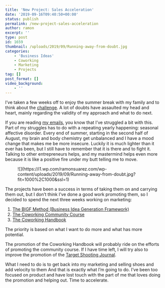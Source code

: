 ```yaml
---
title: 'New Project: Sales Acceleration'
date: '2019-09-16T09:40:50+00:00'
status: publish
permalink: /new-project-sales-acceleration
author: ramon
excerpt: ''
type: post
id: 1659
thumbnail: /uploads/2019/09/Running-away-from-doubt.jpg
categories: 
    - 'Business Ideas'
    - Coworking
    - Marketing
    - Projects
tag: []
post_format: []
video_background:
    - ''
---
```

I’ve taken a few weeks off to enjoy the summer break with my family and to think about the [challenge](https://ramonsuarez.com/launching-at-least-one-project-every-month-my-entrepreneurship-learning-challenge/). A lot of doubts have assaulted my head and heart, mainly regarding the validity of my approach and what to do next.

If you are reading [my emails](https://ramonsuarez.com/do-you-want-to-hear-from-me/), you know that I’ve struggled a bit with this. Part of my struggles has to do with a repeating yearly happening: seasonal affective disorder. Every end of summer, starting in the second half of August, my brain and body chemistry get unbalanced and I have a mood change that makes me be more insecure. Luckily it is much lighter than it ever has been, but I still have to remember that it is there and to fight it. Talking to other entrepreneurs helps, and my mastermind helps even more because it is like a positive fire under my butt telling me to move.

<figure class="wp-block-image">![](https://i1.wp.com/ramonsuarez.com/wp-content/uploads/2019/09/Running-away-from-doubt.jpg?fit=1000%2C1000&ssl=1)</figure>The projects have been a success in terms of taking them on and carrying them out, but I don’t think I’ve done a good work promoting them, so I decided to spend the next three weeks working on marketing:

1. [The BIGF Method (Business Idea Generation Framework)](https://www.bigfmethod.com)
2. [The Coworking Community Course](https://courses.coworkinghandbook.com/course/coworking-community-challenge/)
3. [The Coworking Handbook](https://www.coworkinghandbook.com)

The priority is based on what I want to do more and what has more potential.

The promotion of the Coworking Handbook will probably ride on the efforts of promoting the community course. If I have time left, I will try also to improve the promotion of the [Target Shooting Journal](https://www.olympicpistol.com/target-shooting-journal-paperback-and-pdf/).

What I need to do is to get back into my marketing and selling shoes and add velocity to them And that is exactly what I’m going to do. I’ve been too focused on product and have lost touch with the part of me that loves doing the promotion and helping out. Time to accelerate.